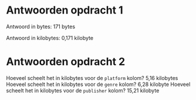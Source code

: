 # Antwoorden opdracht 1

Antwoord in bytes: 171 bytes 

Antwoord in kilobytes:
0,171 kilobyte
# Antwoorden opdracht 2

Hoeveel scheelt het in kilobytes voor de `platform` kolom?
5,16 kilobytes 
Hoeveel scheelt het in kilobytes voor de `genre` kolom?
6,28 kilobyte 
Hoeveel scheelt het in kilobytes voor de `publisher` kolom?
15,21 kilobyte

